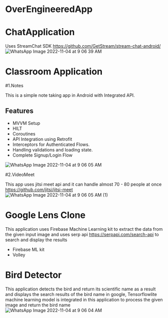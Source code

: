 # OverEngineeredApp

# ChatApplication 
Uses StreamChat SDK https://github.com/GetStream/stream-chat-android/
![WhatsApp Image 2022-11-04 at 9 06 39 AM](https://user-images.githubusercontent.com/99678760/199879997-5488a0ee-8653-4938-b6ab-098cc95ee8dd.jpeg)


# Classroom Application 

#1.Notes


This is a simple note taking app in Android with Integrated API.


## Features

- MVVM Setup
- HILT
- Coroutines
- API Integration using Retrofit
- Interceptors for Authenticated Flows.
- Handling validations and loading state.
- Complete Signup/Login Flow 

![WhatsApp Image 2022-11-04 at 9 06 05 AM](https://user-images.githubusercontent.com/99678760/199880167-8e75f323-e9be-4747-a5ed-0dc2c22de269.jpeg)



#2.VideoMeet

This app uses jitsi meet api and it can handle almost 70 - 80 people at once
https://github.com/jitsi/jitsi-meet
![WhatsApp Image 2022-11-04 at 9 06 05 AM (1)](https://user-images.githubusercontent.com/99678760/199880254-43c70aed-fbca-4de4-8686-6a4e0ce87a07.jpeg)


# Google Lens Clone
This application uses Firebase Machine Learning kit to extract the data from the given input image and uses serp api https://serpapi.com/search-api
to search and display the results
- Firebase ML kit 
- Volley


# Bird Detector 
This application detects the bird and return its scientific name as a result and displays the search results of the bird name in google,
Tensorflowlite machine learning model is integrated in this application to process the given image and return the bird name 
![WhatsApp Image 2022-11-04 at 9 06 04 AM](https://user-images.githubusercontent.com/99678760/199880318-2e0b0eae-717c-43b8-a792-815b41156d33.jpeg)



                                  
